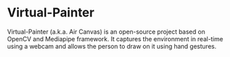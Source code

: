 # Virtual-Painter 
Virtual-Painter (a.k.a. Air Canvas) is an open-source project based on OpenCV and Mediapipe framework. It captures the environment in real-time using a webcam and allows the person to draw on it using hand gestures.
